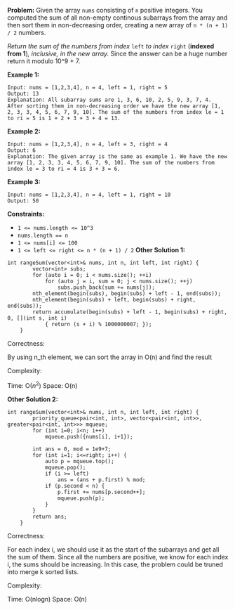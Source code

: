 **Problem:**
Given the array `nums` consisting of `n` positive integers. You computed the sum of all non-empty continous subarrays from the array and then sort them in non-decreasing order, creating a new array of `n * (n + 1) / 2` numbers.

*Return the sum of the numbers from index* `left` *to index* `right` (**indexed from 1**)*, inclusive, in the new array.* Since the answer can be a huge number return it modulo 10^9 + 7.

 

**Example 1:**

```
Input: nums = [1,2,3,4], n = 4, left = 1, right = 5
Output: 13 
Explanation: All subarray sums are 1, 3, 6, 10, 2, 5, 9, 3, 7, 4. After sorting them in non-decreasing order we have the new array [1, 2, 3, 3, 4, 5, 6, 7, 9, 10]. The sum of the numbers from index le = 1 to ri = 5 is 1 + 2 + 3 + 3 + 4 = 13. 
```

**Example 2:**

```
Input: nums = [1,2,3,4], n = 4, left = 3, right = 4
Output: 6
Explanation: The given array is the same as example 1. We have the new array [1, 2, 3, 3, 4, 5, 6, 7, 9, 10]. The sum of the numbers from index le = 3 to ri = 4 is 3 + 3 = 6.
```

**Example 3:**

```
Input: nums = [1,2,3,4], n = 4, left = 1, right = 10
Output: 50
```

 

**Constraints:**

- `1 <= nums.length <= 10^3`
- `nums.length == n`
- `1 <= nums[i] <= 100`
- `1 <= left <= right <= n * (n + 1) / 2`
**Other Solution 1:**
```
int rangeSum(vector<int>& nums, int n, int left, int right) {
        vector<int> subs;
        for (auto i = 0; i < nums.size(); ++i)
            for (auto j = i, sum = 0; j < nums.size(); ++j)
                subs.push_back(sum += nums[j]);
        nth_element(begin(subs), begin(subs) + left - 1, end(subs));
        nth_element(begin(subs) + left, begin(subs) + right, end(subs));
        return accumulate(begin(subs) + left - 1, begin(subs) + right, 0, [](int s, int i) 
            { return (s + i) % 1000000007; });
    }
```
Correctness:

By using n_th element, we can sort the array in O(n) and find the result

Complexity:

Time: O($n^2$)
Space: O(n)

**Other Solution 2:**
```
int rangeSum(vector<int>& nums, int n, int left, int right) {
        priority_queue<pair<int, int>, vector<pair<int, int>>, greater<pair<int, int>>> mqueue;
        for (int i=0; i<n; i++)
            mqueue.push({nums[i], i+1});

        int ans = 0, mod = 1e9+7;
        for (int i=1; i<=right; i++) {
            auto p = mqueue.top();
            mqueue.pop();
            if (i >= left)
                ans = (ans + p.first) % mod;
            if (p.second < n) {
                p.first += nums[p.second++];
                mqueue.push(p);
            }
        }
        return ans;
    }
```
Correctness:

For each index i, we should use it as the start of the subarrays and get all the sum of them. Since all the numbers are positive, we know for each index i, the sums should be increasing. In this case, the problem could be truned into merge k sorted lists.

Complexity:

Time: O(nlogn)
Space: O(n)